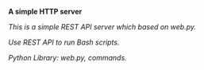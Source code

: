 **A simple HTTP server**

_This is a simple REST API server which based on web.py._

_Use REST API to run Bash scripts._

_Python Library: web.py, commands._